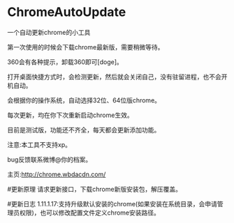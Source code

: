 # ChromeAutoUpdate
一个自动更新chrome的小工具

第一次使用的时候会下载chrome最新版，需要稍微等待。

360会有各种提示，卸载360即可[doge]。

打开桌面快捷方式时，会检测更新，然后就会关闭自己，没有驻留进程，也不会开机自动。

会根据你的操作系统，自动选择32位、64位版chrome。

每次更新，均在你下次重新启动chrome生效。

目前是测试版，功能还不齐全，每天都会更新添加功能。

注意:本工具不支持xp。

bug反馈联系微博@你的档案。

主页:http://chrome.wbdacdn.com/

#更新原理
请求更新接口，下载chrome新版安装包，解压覆盖。

#更新日志
1.11.1.17:支持升级默认安装的chrome(如果安装在系统目录，会申请管理员权限)，也可以修改配置文件定义chrome安装路径。